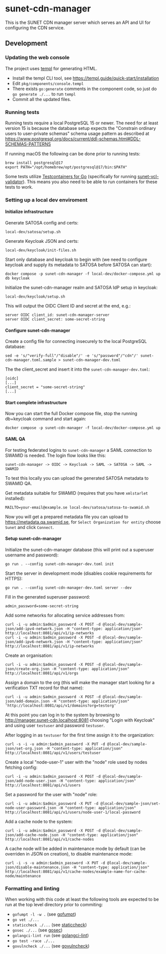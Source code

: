# sunet-cdn-manager
This is the SUNET CDN manager server which serves an API and UI for
configuring the CDN service.

## Development
### Updating the web console
The project uses [templ](https://templ.guide) for generating HTML.
* Install the templ CLI tool, see https://templ.guide/quick-start/installation
* Edit `pkg/components/console.templ`
* There exists `go:generate` comments in the component code, so just do `go generate ./...` to run `templ`
* Commit all the updated files.

### Running tests
Running tests require a local PostgreSQL 15 or newer. The need for
at least version 15 is because the database setup expects the "Constrain
ordinary users to user-private schemas" schema usage pattern as described at
https://www.postgresql.org/docs/current/ddl-schemas.html#DDL-SCHEMAS-PATTERNS

If running macOS the following can be done prior to running tests:
```
brew install postgresql@17
export PATH="/opt/homebrew/opt/postgresql@17/bin:$PATH"
```

Some tests utilize [Testcontainers for Go](https://golang.testcontainers.org)
(specifically for running
[sunet-vcl-validator](https://github.com/SUNET/sunet-vcl-validator)). This
means you also need to be able to run containers for these tests to work.

### Setting up a local dev enviroment
#### Initialize infrastructure
Generate SATOSA config and certs:
```
local-dev/satosa/setup.sh
```

Generate Keycloak JSON and certs:
```
local-dev/keycloak/init-files.sh
```

Start only database and keycloak to begin with (we need to configure keycloak and supply its metadata to SATOSA before SATOSA can start):
```
docker compose -p sunet-cdn-manager -f local-dev/docker-compose.yml up db keycloak
```

Initialize the sunet-cdn-manager realm and SATOSA IdP setup in keycloak:
```
local-dev/keycloak/setup.sh
```

This will output the OIDC Client ID and secret at the end, e.g.:
```
server OIDC client_id: sunet-cdn-manager-server
server OIDC client_secret: some-secret-string
```

#### Configure sunet-cdn-manager
Create a config file for connecting insecurely to the local PostgreSQL database:
```
sed -e 's/"verify-full"/"disable"/' -e 's/"password"/"cdn"/' sunet-cdn-manager.toml.sample > sunet-cdn-manager-dev.toml
```

The the client_secret and insert it into the `sunet-cdn-manager-dev.toml`:
```
[oidc]
[...]
client_secret = "some-secret-string"
[...]
```

#### Start complete infrastructure
Now you can start the full Docker compose file, stop the running db+keycloak command and start again:
```
docker compose -p sunet-cdn-manager -f local-dev/docker-compose.yml up
```

#### SAML QA
For testing federated logins to `sunet-cdn-manager` a SAML connection to SWAMID is
needed. The login flow looks like this:
```
sunet-cdn-manager -> OIDC -> Keycloak -> SAML -> SATOSA -> SAML -> SWAMID
```

To test this locally you can upload the generated SATOSA metadata to
SWAMID QA.

Get metadata suitable for SWAMID (requires that you have `xmlstarlet` installed):
```
MAILTO=your-email@example.se local-dev/satosa/satosa-to-swamid.sh
```

Now you will get a prepared metadata file you can upload to
https://metadata.qa.swamid.se, for `Select Organization for entity` choose
`Sunet` and click `Connect`.

#### Setup sunet-cdn-manager
Initialize the sunet-cdn-manager database (this will print out a superuser username and password):
```
go run . --config sunet-cdn-manager-dev.toml init
```

Start the server in development mode (disables cookie requirements for HTTPS):
```
go run . --config sunet-cdn-manager-dev.toml server --dev
```

Fill in the generated superuser password:
```
admin_password=some-secret-string
```

Add some networks for allocating service addresses from:
```
curl -i -u admin:$admin_password -X POST -d @local-dev/sample-json/add-ipv4-network.json -H "content-type: application/json" http://localhost:8081/api/v1/ip-networks
curl -i -u admin:$admin_password -X POST -d @local-dev/sample-json/add-ipv6-network.json -H "content-type: application/json" http://localhost:8081/api/v1/ip-networks
```

Create an organisation:
```
curl -i -u admin:$admin_password -X POST -d @local-dev/sample-json/create-org.json -H "content-type: application/json" http://localhost:8081/api/v1/orgs
```

Assign a domain to the org (this will make the manager start looking for a verification TXT record for that name):
```
curl -i -u admin:$admin_password -X POST -d @local-dev/sample-json/add-domain.json -H "content-type: application/json" 'http://localhost:8081/api/v1/domains?org=testorg'
```

At this point you can log in to the system by browsing to http://manager.sunet-cdn.localhost:8081 choosing "Login with Keycloak" and using user `testuser` and password `testuser`.

After logging in as `testuser` for the first time assign it to the organization:
```
curl -s -i -u admin:$admin_password -X PUT -d @local-dev/sample-json/set-org.json -H "content-type: application/json" http://localhost:8081/api/v1/users/testuser
```

Create a local "node-user-1" user with the "node" role used by nodes fetching config:
```
curl -i -u admin:$admin_password -X POST -d @local-dev/sample-json/add-node-user.json -H "content-type: application/json" http://localhost:8081/api/v1/users
```

Set a password for the user with "node" role:
```
curl -i -u admin:$admin_password -X PUT -d @local-dev/sample-json/set-node-user-password.json -H "content-type: application/json" http://localhost:8081/api/v1/users/node-user-1/local-password
```

Add a cache node to the system:
```
curl -i -u admin:$admin_password -X POST -d @local-dev/sample-json/add-cache-node.json -H "content-type: application/json" http://localhost:8081/api/v1/cache-nodes
```

A cache node will be added in maintenance mode by default (can be overriden in JSON on creation), to disable maintenance mode:
```
curl -i -s -u admin:$admin_password -X PUT -d @local-dev/sample-json/disable-maintenance.json -H "content-type: application/json" http://localhost:8081/api/v1/cache-nodes/example-name-for-cache-node/maintenance
```

### Formatting and linting
When working with this code at least the following tools are expected to be
run at the top level directory prior to commiting:

* `gofumpt -l -w .` (see [gofumpt](https://github.com/mvdan/gofumpt))
* `go vet ./...`
* `staticcheck ./...` (see [staticcheck](https://staticcheck.io))
* `gosec ./...` (see [gosec](https://github.com/securego/gosec))
* `golangci-lint run` (see [golangci-lint](https://golangci-lint.run))
* `go test -race ./...`
* `govulncheck ./...` (see [govulncheck](https://go.dev/doc/tutorial/govulncheck))
